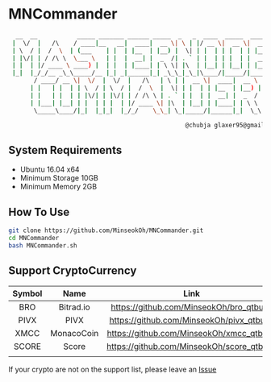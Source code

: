 # MNCommander

```sh
  __  __           _____ _______ ______ _____  _   _  ____  _____  ______ 
 |  \/  |   /\    / ____|__   __|  ____|  __ \| \ | |/ __ \|  __ \|  ____|
 | \  / |  /  \  | (___    | |  | |__  | |__) |  \| | |  | | |  | | |__   
 | |\/| | / /\ \  \___ \   | |  |  __| |  _  /| . ` | |  | | |  | |  __|  
 | |  | |/ ____ \ ____) |  | |  | |____| | \ \| |\  | |__| | |__| | |____ 
 |_|  |_/_/__ _\_\_____/__ |_| _|______|_| _\_\_|_\_|\____/|_____/|______|
       / ____/ __ \|  \/  |  \/  |   /\   | \ | |  __ \|  ____|  __ \     
      | |   | |  | | \  / | \  / |  /  \  |  \| | |  | | |__  | |__) |    
      | |   | |  | | |\/| | |\/| | / /\ \ | . ` | |  | |  __| |  _  /     
      | |___| |__| | |  | | |  | |/ ____ \| |\  | |__| | |____| | \ \     
       \_____\____/|_|  |_|_|  |_/_/    \_\_| \_|_____/|______|_|  \_\    

                                                 @chubja glaxer95@gmail.com
```

## System Requirements

 * Ubuntu 16.04 x64
 * Minimum Storage 10GB
 * Minimum Memory 2GB
 
## How To Use

```sh
git clone https://github.com/MinseokOh/MNCommander.git
cd MNCommander
bash MNCommander.sh
```

## Support CryptoCurrency

| Symbol |    Name    |                    Link                   |
|:------:|:----------:|:-----------------------------------------:|
|   BRO  |  Bitrad.io |  https://github.com/MinseokOh/bro_qtbuild |
|  PIVX  |    PIVX    | https://github.com/MinseokOh/pivx_qtbuild |
|  XMCC  | MonacoCoin | https://github.com/MinseokOh/xmcc_qtbuild |
|  SCORE |    Score   |https://github.com/MinseokOh/score_qtbuild |
|        |            |                                           |

If your crypto are not on the support list, please leave an [Issue](https://github.com/MinseokOh/MNCommander/issues)

